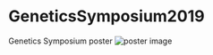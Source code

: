 # GeneticsSymposium2019
Genetics Symposium poster
![poster image](github.com/tatyanazam/GeneticsSymposium2019/blob/master/Slide1.jpg)

